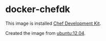 docker-chefdk
=============

This image is installed [Chef Development Kit][1].

Created the image from [ubuntu:12.04][2].

  [1]: https://github.com/opscode/chef-dk
  [2]: https://registry.hub.docker.com/_/ubuntu/
